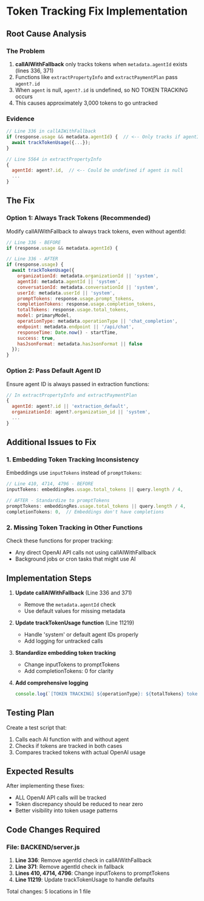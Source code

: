 # Token Tracking Fix Implementation

## Root Cause Analysis

### The Problem
1. **callAIWithFallback** only tracks tokens when `metadata.agentId` exists (lines 336, 371)
2. Functions like `extractPropertyInfo` and `extractPaymentPlan` pass `agent?.id`
3. When `agent` is null, `agent?.id` is undefined, so NO TOKEN TRACKING occurs
4. This causes approximately 3,000 tokens to go untracked

### Evidence
```javascript
// Line 336 in callAIWithFallback
if (response.usage && metadata.agentId) {  // <-- Only tracks if agentId exists
  await trackTokenUsage({...});
}

// Line 5564 in extractPropertyInfo
{
  agentId: agent?.id,  // <-- Could be undefined if agent is null
  ...
}
```

## The Fix

### Option 1: Always Track Tokens (Recommended)
Modify callAIWithFallback to always track tokens, even without agentId:

```javascript
// Line 336 - BEFORE
if (response.usage && metadata.agentId) {

// Line 336 - AFTER
if (response.usage) {
  await trackTokenUsage({
    organizationId: metadata.organizationId || 'system',
    agentId: metadata.agentId || 'system',
    conversationId: metadata.conversationId || 'system',
    userId: metadata.userId || 'system',
    promptTokens: response.usage.prompt_tokens,
    completionTokens: response.usage.completion_tokens,
    totalTokens: response.usage.total_tokens,
    model: primaryModel,
    operationType: metadata.operationType || 'chat_completion',
    endpoint: metadata.endpoint || '/api/chat',
    responseTime: Date.now() - startTime,
    success: true,
    hasJsonFormat: metadata.hasJsonFormat || false
  });
}
```

### Option 2: Pass Default Agent ID
Ensure agent ID is always passed in extraction functions:

```javascript
// In extractPropertyInfo and extractPaymentPlan
{
  agentId: agent?.id || 'extraction_default',
  organizationId: agent?.organization_id || 'system',
  ...
}
```

## Additional Issues to Fix

### 1. Embedding Token Tracking Inconsistency
Embeddings use `inputTokens` instead of `promptTokens`:

```javascript
// Line 410, 4714, 4796 - BEFORE
inputTokens: embeddingRes.usage.total_tokens || query.length / 4,

// AFTER - Standardize to promptTokens
promptTokens: embeddingRes.usage.total_tokens || query.length / 4,
completionTokens: 0,  // Embeddings don't have completions
```

### 2. Missing Token Tracking in Other Functions
Check these functions for proper tracking:
- Any direct OpenAI API calls not using callAIWithFallback
- Background jobs or cron tasks that might use AI

## Implementation Steps

1. **Update callAIWithFallback** (Line 336 and 371)
   - Remove the `metadata.agentId` check
   - Use default values for missing metadata

2. **Update trackTokenUsage function** (Line 11219)
   - Handle 'system' or default agent IDs properly
   - Add logging for untracked calls

3. **Standardize embedding token tracking**
   - Change inputTokens to promptTokens
   - Add completionTokens: 0 for clarity

4. **Add comprehensive logging**
   ```javascript
   console.log(`[TOKEN TRACKING] ${operationType}: ${totalTokens} tokens for ${agentId || 'NO_AGENT'}`);
   ```

## Testing Plan

Create a test script that:
1. Calls each AI function with and without agent
2. Checks if tokens are tracked in both cases
3. Compares tracked tokens with actual OpenAI usage

## Expected Results

After implementing these fixes:
- ALL OpenAI API calls will be tracked
- Token discrepancy should be reduced to near zero
- Better visibility into token usage patterns

## Code Changes Required

### File: BACKEND/server.js

1. **Line 336**: Remove agentId check in callAIWithFallback
2. **Line 371**: Remove agentId check in fallback
3. **Lines 410, 4714, 4796**: Change inputTokens to promptTokens
4. **Line 11219**: Update trackTokenUsage to handle defaults

Total changes: 5 locations in 1 file